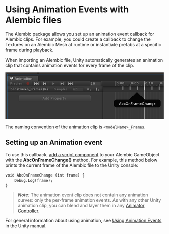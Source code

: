 # Using Animation Events with Alembic files

The Alembic package allows you set up an animation event callback for Alembic clips. For example, you could create a callback to change the Textures on an Alembic Mesh at runtime or instantiate prefabs at a specific frame during playback. 

When importing an Alembic file, Unity automatically generates an animation clip that contains animation events for every frame of the clip.

![Animation Event Clip](images/abc_animationevents.png)

The naming convention of the animation clip is `<modelName>_Frames`.

## Setting up an Animation event

To use this callback, [add a script component](https://docs.unity3d.com/Manual/CreatingAndUsingScripts.html) to your Alembic GameObject with the **AbcOnFrameChange()** method. For example, this method below prints the current frame of the Alembic file to the Unity console:

```
void AbcOnFrameChange (int frame) {
	Debug.Log(frame);
}
```

> ***Note:*** The animation event clip does not contain any animation curves: only the per-frame animation events. As with any other Unity animation clip, you can blend and layer them in any [Animator Controller](https://docs.unity3d.com/Manual/class-AnimatorController.html).

For general information about using animation, see [Using Animation Events](https://docs.unity3d.com/Manual/animeditor-AnimationEvents.html) in the Unity manual.
